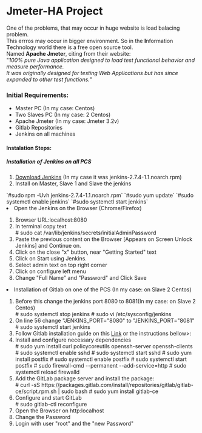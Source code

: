 <h1>Jmeter-HA Project</h1>

One of the problems, that may occur in huge website is load balacing problem.<br> This errros may occur in bigger environment.
So in the <b>I</b>nformation <b>T</b>echnology world there is a free open source tool.<br>
Named <b>Apache Jmeter</b>, citing from their website: <br>"<i>100% pure Java application designed to load test functional behavior and measure performance.<br> 
It was originally designed for testing Web Applications but has since expanded to other test functions.</i>"<br>

<h3>Initial Requirements:</h3>
<ul>
<li>Master PC (In my case: Centos)<br></li>
<li>Two Slaves PC (In my case: 2 Centos)<br></li>
<li>Apache Jmeter (In my case: Jmeter 3.2v)<br></li>
<li>Gitlab Repositories<br></li>
<li>Jenkins on all machines<br></li>
</ul>

<h4>Instalation Steps:</h4>

<h5>Installation of Jenkins on all PCS</h5>
    <ol>
    <li> <a href="https://jenkins.io/download/">Download Jenkins</a> (In my case it was jenkins-2.7.4-1.1.noarch.rpm)</li>
    <li> Install on Master, Slave 1 and Slave the jenkins</li>
    </ol>
`#sudo rpm -Uvh jenkins-2.7.4-1.1.noarch.rpm`
`#sudo yum update`
`#sudo systemctl enable jenkins`
`#sudo systemctl start jenkins`
    <li>Open the Jenkins on the Browser (Chrome/Firefox)</li>
    <ol>
    <li>Browser URL:localhost:8080 </li>
    <li>In terminal copy text</li>
        # sudo cat /var/lib/jenkins/secrets/initialAdminPassword
    <li>Paste the previous content on the Browser [Appears on Screen Unlock Jenkins] and Continue on.</li>
    <li>Click on the close "x" button, near "Getting Started" text</li>
    <li>Click on Start using Jenkins.</li>
	<li>Select admin text on top right corner</li>
	<li>Click on configure left menu</li>
	<li>Change "Full Name" and "Password" and Click Save</li>
    </ol>
<li>Installation of Gitlab on one of the PCS (In my case: on Slave 2 Centos)</li>
	<ol>
	<li>Before this change the jenkins port 8080 to 8081(In my case: on Slave 2 Centos)</li>
		# sudo systemctl stop jenkins
		# sudo vi /etc/sysconfig/jenkins
	<li>On line 56 change "JENKINS_PORT="8080" to "JENKINS_PORT="8081"</li>
		# sudo systemctl start jenkins
	<li>Follow Gitlab installation guide on this <a href="https://about.gitlab.com/installation/#centos">Link</a> or the instructions bellow>:</li>
	<li>Install and configure necessary dependencies</li>
		# sudo yum install curl policycoreutils openssh-server openssh-clients
		# sudo systemctl enable sshd
		# sudo systemctl start sshd
		# sudo yum install postfix
		# sudo systemctl enable postfix
		# sudo systemctl start postfix
		# sudo firewall-cmd --permanent --add-service=http
		# sudo systemctl reload firewalld
	<li>Add the GitLab package server and install the package:</li>
		# curl -sS https://packages.gitlab.com/install/repositories/gitlab/gitlab-ce/script.rpm.sh | sudo bash
		# sudo yum install gitlab-ce
	<li>Configure and start GitLab</li>
		# sudo gitlab-ctl reconfigure
	<li>Open the Browser on http:localhost</li>
	<li>Change the Password</li>
	<li>Login with user "root" and the "new Password"</li>
	</ol>
</ol>
